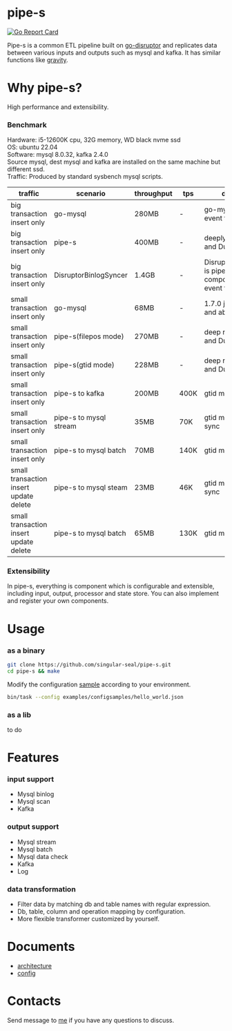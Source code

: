 # pipe-s

[![Go Report Card](https://goreportcard.com/badge/github.com/singular-seal/pipe-s)](https://goreportcard.com/report/github.com/singular-seal/pipe-s)

Pipe-s is a common ETL pipeline built on [go-disruptor](https://github.com/smarty-prototypes/go-disruptor)
and replicates data between various inputs and outputs such as mysql and kafka. It has similar functions
like [gravity](https://github.com/moiot/gravity).

# Why pipe-s?

High performance and extensibility.

### Benchmark

Hardware: i5-12600K cpu, 32G memory, WD black nvme ssd  
OS: ubuntu 22.04  
Software: mysql 8.0.32, kafka 2.4.0  
Source mysql, dest mysql and kafka are installed on the same machine but different ssd.     
Traffic: Produced by standard sysbench mysql scripts.  

| traffic                                | scenario               | throughput | tps  | description                                                           |
|----------------------------------------|------------------------|------------|------|-----------------------------------------------------------------------|
| big transaction insert only            | go-mysql               | 280MB      | -    | go-mysql 1.7.0 fetch event then abandon                               |
| big transaction insert only            | pipe-s                 | 400MB      | -    | deeply resolve event and DummyOutput                                  |
| big transaction insert only            | DisruptorBinlogSyncer  | 1.4GB      | -    | DisruptorBinlogSyncer is pipe-s's component, fetch event then abandon |
| small transaction insert only          | go-mysql               | 68MB       | -    | 1.7.0 just get event and abandon                                      |
| small transaction insert only          | pipe-s(filepos mode)   | 270MB      | -    | deep resolve event and DummyOutput                                    |
| small transaction insert only          | pipe-s(gtid mode)      | 228MB      | -    | deep resolve event and DummyOutput                                    |
| small transaction insert only          | pipe-s to kafka        | 200MB      | 400K | gtid mode                                                             |
| small transaction insert only          | pipe-s to mysql stream | 35MB       | 70K  | gtid mode, steam sync                                                 |
| small transaction insert only          | pipe-s to mysql batch  | 70MB       | 140K | gtid mode, batch sync                                                 |
| small transaction insert update delete | pipe-s to mysql steam  | 23MB       | 46K  | gtid mode, steam sync                                                 |
| small transaction insert update delete | pipe-s to mysql batch  | 65MB       | 130K | gtid mode, batch sync                                                 |

### Extensibility

In pipe-s, everything is component which is configurable and extensible, including input, output, processor and state store. 
You can also implement and register your own components.  

# Usage

### as a binary

```bash
git clone https://github.com/singular-seal/pipe-s.git
cd pipe-s && make
```

Modify the
configuration [sample](https://github.com/singular-seal/pipe-s/blob/main/examples/configsamples/hello_world.json)
according to your environment.

```bash
bin/task --config examples/configsamples/hello_world.json
```

### as a lib

to do

# Features

### input support

* Mysql binlog
* Mysql scan
* Kafka

### output support

* Mysql stream
* Mysql batch
* Mysql data check
* Kafka
* Log

### data transformation

* Filter data by matching db and table names with regular expression.
* Db, table, column and operation mapping by configuration.
* More flexible transformer customized by yourself.

# Documents

* [architecture](docs/arch.md)
* [config](docs/config.md)

# Contacts

Send message to [me](mailto:singular.seal@gmail.com) if you have any questions to discuss.  
